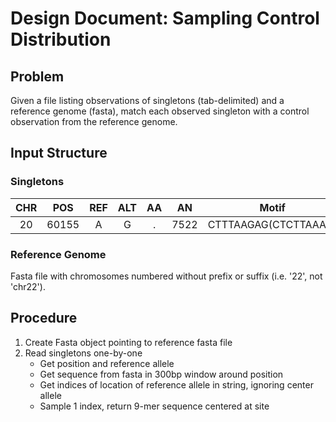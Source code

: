 # Design Document: Sampling Control Distribution

## Problem
Given a file listing observations of singletons (tab-delimited) and a reference genome (fasta), match each observed singleton with a control observation from the reference genome.

## Input Structure

### Singletons

|CHR|POS|REF|ALT|AA|AN|Motif|Category|
|:-:|:-:|:-:|:-:|:-:|:-:|:-:|:-:|
|20|60155|A|G|.|7522|CTTTAAGAG(CTCTTAAAG)|AT_GC|

### Reference Genome

Fasta file with chromosomes numbered without prefix or suffix (i.e. '22', not 'chr22').

## Procedure

1. Create Fasta object pointing to reference fasta file
2. Read singletons one-by-one
    * Get position and reference allele
    * Get sequence from fasta in 300bp window around position
    * Get indices of location of reference allele in string, ignoring center allele
    * Sample 1 index, return 9-mer sequence centered at site